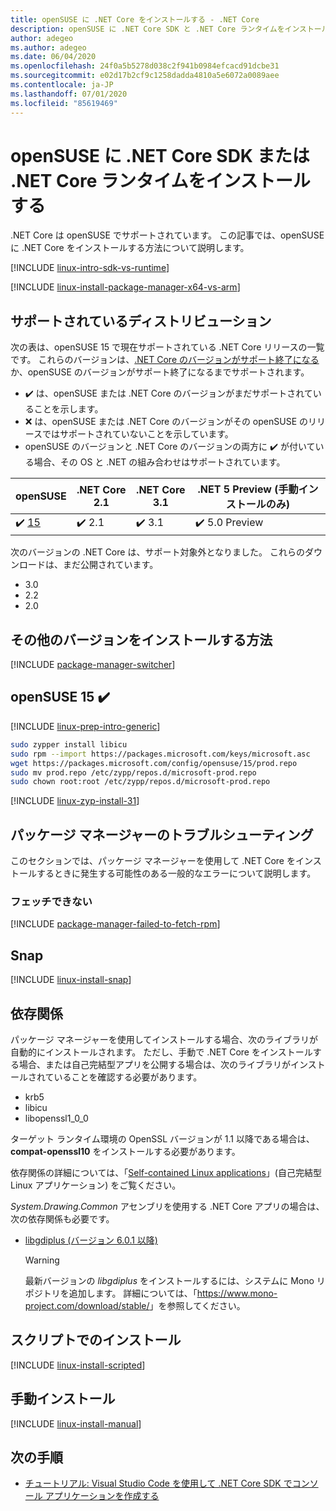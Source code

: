 ```yaml
---
title: openSUSE に .NET Core をインストールする - .NET Core
description: openSUSE に .NET Core SDK と .NET Core ランタイムをインストールするさまざまな方法を示します。
author: adegeo
ms.author: adegeo
ms.date: 06/04/2020
ms.openlocfilehash: 24f0a5b5278d038c2f941b0984efcacd91dcbe31
ms.sourcegitcommit: e02d17b2cf9c1258dadda4810a5e6072a0089aee
ms.contentlocale: ja-JP
ms.lasthandoff: 07/01/2020
ms.locfileid: "85619469"
---
```

# <a name="install-net-core-sdk-or-net-core-runtime-on-opensuse"></a>openSUSE に .NET Core SDK または .NET Core ランタイムをインストールする

.NET Core は openSUSE でサポートされています。 この記事では、openSUSE に .NET Core をインストールする方法について説明します。

[!INCLUDE [linux-intro-sdk-vs-runtime](includes/linux-intro-sdk-vs-runtime.md)]

[!INCLUDE [linux-install-package-manager-x64-vs-arm](includes/linux-install-package-manager-x64-vs-arm.md)]

## <a name="supported-distributions"></a>サポートされているディストリビューション

次の表は、openSUSE 15 で現在サポートされている .NET Core リリースの一覧です。 これらのバージョンは、[.NET Core のバージョンがサポート終了になる](https://dotnet.microsoft.com/platform/support/policy/dotnet-core)か、openSUSE のバージョンがサポート終了になるまでサポートされます。

- ✔️ は、openSUSE または .NET Core のバージョンがまだサポートされていることを示します。
- ❌ は、openSUSE または .NET Core のバージョンがその openSUSE のリリースではサポートされていないことを示しています。
- openSUSE のバージョンと .NET Core のバージョンの両方に ✔️ が付いている場合、その OS と .NET の組み合わせはサポートされています。

| openSUSE                   | .NET Core 2.1 | .NET Core 3.1 | .NET 5 Preview (手動インストールのみ) |
|----------------------------|---------------|---------------|----------------|
| ✔️ [15](#opensuse-15-)     | ✔️ 2.1        | ✔️ 3.1        | ✔️ 5.0 Preview |

次のバージョンの .NET Core は、サポート対象外となりました。 これらのダウンロードは、まだ公開されています。

- 3.0
- 2.2
- 2.0

## <a name="how-to-install-other-versions"></a>その他のバージョンをインストールする方法

[!INCLUDE [package-manager-switcher](./includes/package-manager-heading-hack-pkgname.md)]

## <a name="opensuse-15-"></a>openSUSE 15 ✔️

[!INCLUDE [linux-prep-intro-generic](includes/linux-prep-intro-generic.md)]

```bash
sudo zypper install libicu
sudo rpm --import https://packages.microsoft.com/keys/microsoft.asc
wget https://packages.microsoft.com/config/opensuse/15/prod.repo
sudo mv prod.repo /etc/zypp/repos.d/microsoft-prod.repo
sudo chown root:root /etc/zypp/repos.d/microsoft-prod.repo
```

[!INCLUDE [linux-zyp-install-31](includes/linux-install-31-zyp.md)]

## <a name="troubleshoot-the-package-manager"></a>パッケージ マネージャーのトラブルシューティング

このセクションでは、パッケージ マネージャーを使用して .NET Core をインストールするときに発生する可能性のある一般的なエラーについて説明します。

### <a name="failed-to-fetch"></a>フェッチできない

[!INCLUDE [package-manager-failed-to-fetch-rpm](includes/package-manager-failed-to-fetch-rpm.md)]

## <a name="snap"></a>Snap

[!INCLUDE [linux-install-snap](includes/linux-install-snap.md)]

## <a name="dependencies"></a>依存関係

パッケージ マネージャーを使用してインストールする場合、次のライブラリが自動的にインストールされます。 ただし、手動で .NET Core をインストールする場合、または自己完結型アプリを公開する場合は、次のライブラリがインストールされていることを確認する必要があります。

- krb5
- libicu
- libopenssl1_0_0

ターゲット ランタイム環境の OpenSSL バージョンが 1.1 以降である場合は、**compat-openssl10** をインストールする必要があります。

依存関係の詳細については、「[Self-contained Linux applications](https://github.com/dotnet/core/blob/master/Documentation/self-contained-linux-apps.md)」(自己完結型 Linux アプリケーション) をご覧ください。

*System.Drawing.Common* アセンブリを使用する .NET Core アプリの場合は、次の依存関係も必要です。

- [libgdiplus (バージョン 6.0.1 以降)](https://www.mono-project.com/docs/gui/libgdiplus/)

  > [!WARNING]
  > 最新バージョンの *libgdiplus* をインストールするには、システムに Mono リポジトリを追加します。 詳細については、「<https://www.mono-project.com/download/stable/>」を参照してください。

## <a name="scripted-install"></a>スクリプトでのインストール

[!INCLUDE [linux-install-scripted](includes/linux-install-scripted.md)]

## <a name="manual-install"></a>手動インストール

[!INCLUDE [linux-install-manual](includes/linux-install-manual.md)]

## <a name="next-steps"></a>次の手順

- [チュートリアル: Visual Studio Code を使用して .NET Core SDK でコンソール アプリケーションを作成する](../tutorials/with-visual-studio-code.md)
